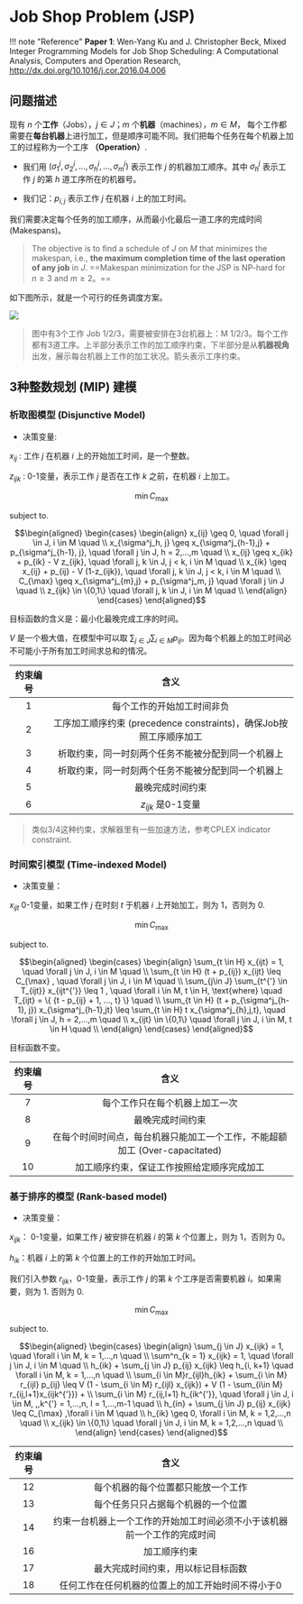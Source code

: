# Job Shop Problem (JSP)

!!! note "Reference"
    **Paper 1**: Wen-Yang Ku and J. Christopher Beck, Mixed Integer Programming Models for Job Shop Scheduling: A Computational Analysis, Computers and Operation Research, http://dx.doi.org/10.1016/j.cor.2016.04.006

## 问题描述

现有 $n$ 个**工作**（Jobs），$j \in J；$$m$ 个**机器**（machines），$m \in M$，  每个工作都需要在**每台机器**上进行加工，但是顺序可能不同。我们把每个任务在每个机器上加工的过程称为一个工序 **（Operation）**. 

- 我们用 $( \sigma^j_1, \sigma^j_2, ... , \sigma^j_h, ... ,\sigma^j_m)$ 表示工作 $j$ 的机器加工顺序。其中 $\sigma^j_h$ 表示工作 $j$ 的第 $h$ 道工序所在的机器号。 

- 我们记：$p_{i,j}$ 表示工作 $j$ 在机器 $i$ 上的加工时间。

我们需要决定每个任务的加工顺序，从而最小化最后一道工序的完成时间 (Makespans)。

> The objective is to find a schedule of $J$ on $M$ that minimizes the makespan, i.e., **the maximum completion time of the last operation of any job** in $J$. ==Makespan minimization for the JSP is NP-hard for $n \geq 3$ and $m \geq 2$。==

如下图所示，就是一个可行的任务调度方案。

![](https://cdn.jsdelivr.net/gh/SmilingWayne/picsrepo/202409091714901.png)

> 图中有3个工作 Job 1/2/3，需要被安排在3台机器上：M 1/2/3。每个工作都有3道工序。上半部分表示工作的加工顺序约束，下半部分是从**机器视角**出发，展示每台机器上工作的加工状况。箭头表示工序约束。

## 3种整数规划 (MIP) 建模

### 析取图模型 (Disjunctive Model)

- 决策变量:

$x_{ij}$ :  工作 $j$ 在机器 $i$ 上的开始加工时间，是一个整数。

$z_{ijk}$ : 0-1变量，表示工作 $j$ 是否在工作 $k$ 之前，在机器 $i$ 上加工。


$$\min C_{\max}$$

subject to.

$$\begin{aligned}
\begin{cases}
\begin{align}
x_{ij} \geq 0, \quad \forall j \in J, i \in M \quad \\
x_{\sigma^j_h, j} \geq x_{\sigma^j_{h-1},j} + p_{\sigma^j_{h-1}, j}, \quad \forall j \in J, h = 2,...,m \quad \\
x_{ij} \geq x_{ik} + p_{ik} - V z_{ijk}, \quad \forall j, k \in J, j < k, i \in M \quad \\
x_{ik} \geq x_{ij} + p_{ij} - V (1-z_{ijk}), \quad \forall j, k \in J, j < k, i \in M \quad \\
C_{\max} \geq x_{\sigma^j_{m},j} + p_{\sigma^j_m, j} \quad \forall j \in J \quad \\
z_{ijk} \in \{0,1\} \quad \forall j, k \in J, i \in M \quad \\
\end{align}
\end{cases}
\end{aligned}$$

目标函数的含义是：最小化最晚完成工序的时间。

$V$ 是一个极大值，在模型中可以取 $\sum_{j\in J} \sum_{i \in M }p_{ij}$。因为每个机器上的加工时间必不可能小于所有加工时间求总和的情况。

| 约束编号 |                                含义                                |
| :------: | :----------------------------------------------------------------: |
|    1     |                     每个工作的开始加工时间非负                     |
|    2     | 工序加工顺序约束 (precedence constraints)，确保Job按照工序顺序加工 |
|    3     |         析取约束，同一时刻两个任务不能被分配到同一个机器上         |
|    4     |         析取约束，同一时刻两个任务不能被分配到同一个机器上         |
|    5     |                          最晚完成时间约束                          |
|    6     |                        $z_{ijk}$ 是0-1变量                         |

> 类似3/4这种约束，求解器里有一些加速方法，参考CPLEX indicator constraint.


### 时间索引模型 (Time-indexed Model)

- 决策变量：

$x_{ijt}$ 0-1变量，如果工作 $j$ 在时刻 $t$ 于机器 $i$ 上开始加工，则为 1，否则为 0.


$$\min C_{\max}$$

subject to. 

$$\begin{aligned}
\begin{cases}
\begin{align}
\sum_{t \in H} x_{ijt} = 1, \quad \forall j \in J, i \in M \quad \\
\sum_{t \in H} (t + p_{ij}) x_{ijt} \leq C_{\max} , \quad \forall j \in J, i \in M \quad \\
\sum_{j\in J} \sum_{t^{'} \in T_{ijt}} x_{ijt^{'}} \leq 1 , \quad \forall i \in M, t \in H, \text{where} \quad T_{ijt} = \{ {t - p_{ij} + 1, ..., t}  \} \quad \\
\sum_{t \in H} (t + p_{\sigma^j_{h-1}, j}) x_{\sigma^j_{h-1},jt} \leq \sum_{t \in H} t   x_{\sigma^j_{h},j,t}, \quad \forall j \in J, h = 2,...,m \quad \\
x_{ijt} \in \{0,1\} \quad \forall j \in J, i \in M, t \in H \quad \\
\end{align}
\end{cases}
\end{aligned}$$

目标函数不变。

| 约束编号 |                                    含义                                     |
| :------: | :-------------------------------------------------------------------------: |
|    7     |                       每个工作只在每个机器上加工一次                        |
|    8     |                              最晚完成时间约束                               |
|    9     | 在每个时间时间点，每台机器只能加工一个工作，不能超额加工 (Over-capacitated) |
|    10    |                 加工顺序约束，保证工作按照给定顺序完成加工                  |

### 基于排序的模型 (Rank-based model)

- 决策变量：

$x_{ijk}$： 0-1变量，如果工作 $j$ 被安排在机器 $i$ 的第 $k$ 个位置上，则为 1，否则为 0。

$h_{ik}$：机器 $i$ 上的第 $k$ 个位置上的工作的开始加工时间。

我们引入参数  $r_{ijk}$，0-1变量，表示工作 $j$ 的第 $k$ 个工序是否需要机器 $i$。如果需要，则为 1. 否则为 0.

$$\min C_{\max}$$

subject to. 

$$\begin{aligned}
\begin{cases}
\begin{align}
\sum_{j \in J} x_{ijk} = 1, \quad \forall i \in M, k = 1,...,n \quad \\
\sum^n_{k = 1} x_{ijk} = 1, \quad \forall j \in J, i \in M \quad \\
h_{ik} + \sum_{j \in J} p_{ij} x_{ijk}  \leq h_{i, k+1} \quad \forall i \in M, k = 1,...,n \quad \\
\sum_{i \in M}r_{ijl}h_{ik} + \sum_{i \in M} r_{ijl} p_{ij} \leq V (1 - \sum_{i \in M} r_{ijl} x_{ijk}) + V (1 - \sum_{i\in M} r_{ij,l+1}x_{ijk^{'}}) + \\ \sum_{i \in M} r_{ij,l+1} h_{ik^{'}}, \quad \forall j \in J, i \in M, ,,k^{'} = 1,...,n, l = 1,...,m-1 \quad \\
h_{in} + \sum_{j \in J} p_{ij} x_{ijk} \leq C_{\max} ,\forall i \in M \quad \\
h_{ik} \geq 0, \forall i \in M, k = 1,2,...,n \quad \\
x_{ijk} \in \{0,1\} \quad \forall j \in J, i \in M, k = 1,2,...,n \quad \\
\end{align}
\end{cases}
\end{aligned}$$


| 约束编号 |                                   含义                                   |
| :------: | :----------------------------------------------------------------------: |
|    12    |                    每个机器的每个位置都只能放一个工作                    |
|    13    |                    每个任务只只占据每个机器的一个位置                    |
|    14    | 约束一台机器上一个工作的开始加工时间必须不小于该机器前一个工作的完成时间 |
|    16    |                               加工顺序约束                               |
|    17    |                    最大完成时间约束，用以标记目标函数                    |
|    18    |            任何工作在任何机器的位置上的加工开始时间不得小于0             |

